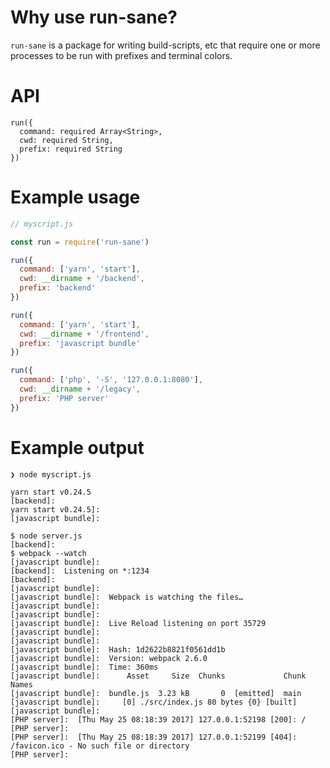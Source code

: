 Why use run-sane?
=================

`run-sane` is a package for writing build-scripts, etc that require one or
more processes to be run with prefixes and terminal colors.

API
===

```
run({
  command: required Array<String>,
  cwd: required String,
  prefix: required String
})
```

Example usage
=============

```javascript
// myscript.js

const run = require('run-sane')

run({
  command: ['yarn', 'start'],
  cwd: __dirname + '/backend',
  prefix: 'backend'
})

run({
  command: ['yarn', 'start'],
  cwd: __dirname + '/frontend',
  prefix: 'javascript bundle'
})

run({
  command: ['php', '-S', '127.0.0.1:8080'],
  cwd: __dirname + '/legacy',
  prefix: 'PHP server'
})
```

Example output
==============

```
❯ node myscript.js

yarn start v0.24.5
[backend]:
yarn start v0.24.5]:
[javascript bundle]:

$ node server.js
[backend]:
$ webpack --watch
[javascript bundle]:
[backend]:  Listening on *:1234
[backend]:
[javascript bundle]:
[javascript bundle]:  Webpack is watching the files…
[javascript bundle]:
[javascript bundle]:
[javascript bundle]:  Live Reload listening on port 35729
[javascript bundle]:
[javascript bundle]:
[javascript bundle]:  Hash: 1d2622b8821f0561dd1b
[javascript bundle]:  Version: webpack 2.6.0
[javascript bundle]:  Time: 360ms
[javascript bundle]:      Asset     Size  Chunks             Chunk Names
[javascript bundle]:  bundle.js  3.23 kB       0  [emitted]  main
[javascript bundle]:     [0] ./src/index.js 80 bytes {0} [built]
[javascript bundle]:
[PHP server]:  [Thu May 25 08:18:39 2017] 127.0.0.1:52198 [200]: /
[PHP server]:
[PHP server]:  [Thu May 25 08:18:39 2017] 127.0.0.1:52199 [404]: /favicon.ico - No such file or directory
[PHP server]:
```
